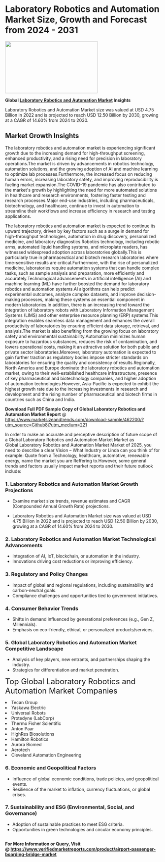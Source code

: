 <H1>Laboratory Robotics and Automation Market Size, Growth and Forecast from 2024 - 2031</H1><img class="aligncenter size-medium wp-image-584254" src="https://thirdeyenews.in/wp-content/uploads/2024/09/Global-Market-Research-300x168.jpeg" alt="" width="300" height="168" /><p><strong>Global&nbsp;<a href="https://www.marketsizeandtrends.com/download-sample/462200/?utm_source=Github8j?utm_medium=221">Laboratory Robotics and Automation Market</a> Insights</strong></p><p>Laboratory Robotics and Automation Market size was valued at USD 4.75 Billion in 2022 and is projected to reach USD 12.50 Billion by 2030, growing at a CAGR of 14.60% from 2024 to 2030.</p><p><h2>Market Growth Insights</h2> <p>The laboratory robotics and automation market is experiencing significant growth due to the increasing demand for high-throughput screening, enhanced productivity, and a rising need for precision in laboratory operations.The market is driven by advancements in robotics technology, automation solutions, and the growing adoption of AI and machine learning to optimize lab processes.Furthermore, the increased focus on reducing human errors, increasing laboratory safety, and improving reproducibility is fueling market expansion.The COVID-19 pandemic has also contributed to the market's growth by highlighting the need for more automated solutions in healthcare and research environments, fostering faster testing and research processes.Major end-use industries, including pharmaceuticals, biotechnology, and healthcare, continue to invest in automation to streamline their workflows and increase efficiency in research and testing applications.</p> <p>The laboratory robotics and automation market is expected to continue its upward trajectory, driven by key factors such as a surge in demand for high-throughput technologies, automation in drug discovery, personalized medicine, and laboratory diagnostics.Robotics technology, including robotic arms, automated liquid handling systems, and microplate readers, has witnessed widespread adoption across laboratories globally.This is particularly true in pharmaceutical and biotech research laboratories where time-sensitive results are critical.Furthermore, with the rise of personalized medicine, laboratories require automation systems that can handle complex tasks, such as sample analysis and preparation, more efficiently and accurately.Technological advancements in artificial intelligence (AI) and machine learning (ML) have further boosted the demand for laboratory robotics and automation systems.AI algorithms can help predict experimental outcomes, analyze complex datasets, and improve decision-making processes, making these systems an essential component in modern laboratories.In addition, there is an increasing trend toward the integration of laboratory robots with Laboratory Information Management Systems (LIMS) and other enterprise resource planning (ERP) systems.This integration enables seamless data management and enhances the overall productivity of laboratories by ensuring efficient data storage, retrieval, and analysis.The market is also benefiting from the growing focus on laboratory safety and environmental sustainability.Automation minimizes human exposure to hazardous substances, reduces the risk of contamination, and lowers operational costs, making it an attractive solution for both public and private sector laboratories.Moreover, laboratory automation is expected to gain further traction as regulatory bodies impose stricter standards on laboratories for ensuring the quality and consistency of results.Regionally, North America and Europe dominate the laboratory robotics and automation market, owing to their well-established healthcare infrastructure, presence of key pharmaceutical and biotechnology companies, and higher adoption of automation technologies.However, Asia-Pacific is expected to exhibit the highest growth rate due to the increasing investments in research and development and the rising number of pharmaceutical and biotech firms in countries such as China and India.</p> <p><span class=""><strong>Download Full PDF Sample Copy of Global Laboratory Robotics and Automation Market Report</strong> @ <a href="https://www.marketsizeandtrends.com/download-sample/462200/?utm_source=Github8j?utm_medium=221" target="_blank">https://www.marketsizeandtrends.com/download-sample/462200/?utm_source=Github8j?utm_medium=221</a></span></p><p>In order to make an accurate and perceptive description of future scope of a Global&nbsp;Laboratory Robotics and Automation Market Market as Global&nbsp;Laboratory Robotics and Automation Market Market of 2025, you need to describe a clear Vision &ndash; What Industry or Linda can you think of for example: Quote from a Technology, healthcare, automotive, renewable energy, name the market you are Reffering to.However, some general trends and factors usually impact market reports and their future outlook include:</p><h3>1.&nbsp;<strong>Laboratory Robotics and Automation Market Growth Projections</strong></h3><ul><li>Examine market size trends, revenue estimates and CAGR (Compounded Annual Growth Rate) projections.</li><li><p>Laboratory Robotics and Automation Market size was valued at USD 4.75 Billion in 2022 and is projected to reach USD 12.50 Billion by 2030, growing at a CAGR of 14.60% from 2024 to 2030.</p></li></ul><h3>2.&nbsp;<strong>Laboratory Robotics and Automation Market Technological Advancements</strong></h3><ul><li>Integration of AI, IoT, blockchain, or automation in the industry.</li><li>Innovations driving cost reductions or improving efficiency.</li></ul><h3>3.&nbsp;<strong>Regulatory and Policy Changes</strong></h3><ul><li>Impact of global and regional regulations, including sustainability and carbon-neutral goals.</li><li>Compliance challenges and opportunities tied to government initiatives.</li></ul><h3>4.&nbsp;<strong>Consumer Behavior Trends</strong></h3><ul><li>Shifts in demand influenced by generational preferences (e.g., Gen Z, Millennials).</li><li>Emphasis on eco-friendly, ethical, or personalized products/services.</li></ul><h3>5.&nbsp;<strong>Global Laboratory Robotics and Automation Market Competitive Landscape</strong></h3><ul><li>Analysis of key players, new entrants, and partnerships shaping the industry.</li><li>Strategies for differentiation and market penetration.</li></ul><p data-pm-slice="1 1 []"><span style="color: inherit; font-family: inherit; font-size: 25px;">Top Global Laboratory Robotics and Automation Market Companies</span></p><div class="" data-test-id=""><p><li>Tecan Group</li><li> Yaskawa Electric</li><li> Universal Robots</li><li> Protedyne (LabCorp)</li><li> Thermo Fisher Scientific</li><li> Anton Paar</li><li> HighRes Biosolutions</li><li> Hamilton Robotics</li><li> Aurora Biomed</li><li> Aerotech</li><li> Cleveland Automation Engineering</li></p></div><h3>6.&nbsp;<strong>Economic and Geopolitical Factors</strong></h3><ul><li>Influence of global economic conditions, trade policies, and geopolitical events.</li><li>Resilience of the market to inflation, currency fluctuations, or global crises.</li></ul><h3>7.&nbsp;<strong>Sustainability and ESG (Environmental, Social, and Governance)</strong></h3><ul><li>Adoption of sustainable practices to meet ESG criteria.</li><li>Opportunities in green technologies and circular economy principles.</li></ul><h2><strong style="font-size: 14px;">For More Information or Query, Visit @&nbsp;</strong><a style="background-color: #ffffff; font-size: 14px;" href="https://www.marketsizeandtrends.com/report/laboratory-robotics-and-automation-market/" target="_blank">https://www.verifiedmarketreports.com/product/airport-passenger-boarding-bridge-market</a></h2>